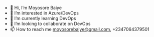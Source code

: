 - 👋 Hi, I’m Moyosore Baiye
- 👀 I’m interested in Azure/DevOps
- 🌱 I’m currently learning DevOps
- 💞️ I’m looking to collaborate on DevOps
- 📫 How to reach me moyosorebaiye@gmail.com, +2347064379501

<!---
mbaiye/mbaiye is a ✨ special ✨ repository because its `README.md` (this file) appears on your GitHub profile.
You can click the Preview link to take a look at your changes.
--->
